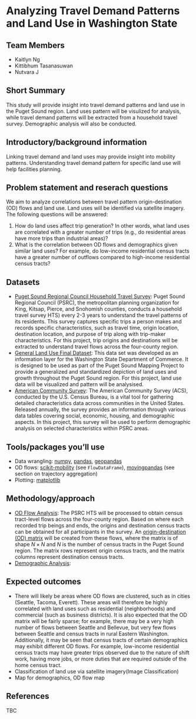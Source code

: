 # Analyzing Travel Demand Patterns and Land Use in Washington State

## Team Members
* Kaitlyn Ng
* Kittibhum Tasanasuwan
* Nutvara J

## Short Summary
This study will provide insight into travel demand patterns and land use in the Puget Sound region. Land uses pattern will be visulized for analysis, while travel demand patterns will be extracted from a household travel survey. Demographic analysis will also be conducted.


## Introductory/background information
Linking travel demand and land uses may provide insight into mobility patterns. Understanding travel demand pattern for specific land use will help facilities planning.


## Problem statement and reserach questions
We aim to analyze correlations between travel pattern origin-destination (OD) flows and land use. Land uses will be identified via satellite imagery. The following questions will be answered:
1) How do land uses affect trip generation? In other words, what land uses are correlated with a greater number of trips (e.g., do residential areas have more trips than industrial areas)?
2) What is the correlation between OD flows and demographics given similar land uses? For example, do low-income residential census tracts have a greater number of outflows compared to high-income residential census tracts?


## Datasets
* [Puget Sound Regional Council Household Travel Survey](https://www.psrc.org/our-work/household-travel-survey-program): Puget Sound Regional Council (PSRC), the metropolitan planning organization for King, Kitsap, Pierce, and Snohomish counties, conducts a household travel survey HTS) every 2-3 years to understand the travel patterns of its residents. This survey captures specific trips a person makes and records specific characteristics, such as travel time, origin location, destination location, and purpose of trip along with trip-maker characteristics. For this project, trip origins and destinations will be extracted to understand travel flows across the four-county region.
* [General Land Use Final Dataset](https://geo.wa.gov/datasets/a0ddbd4e0e2141b3841a6a42ff5aff46_0/about): This data set was developed as an information layer for the Washington State Department of Commerce. It is designed to be used as part of the Puget Sound Mapping Project to provide a generalized and standardized depiction of land uses and growth throughout the Puget Sound region. For this project, land use data will be visualized and pattern will be analysised. 
* [American Community Survey](https://www.census.gov/programs-surveys/acs): The American Community Survey (ACS), conducted by the U.S. Census Bureau, is a vital tool for gathering detailed characteristics data across communities in the United States. Released annually, the survey provides an information through various data tables covering social, economic, housing, and demographic aspects. In this project, this survey will be used to perform demographic analysis on selected characteristics within PSRC areas. 

## Tools/packages you’ll use
* Data wrangling: [numpy](https://numpy.org/doc/stable/user/index.html#user), [pandas](https://pandas.pydata.org/docs/user_guide/index.html#user-guide), [geopandas](https://geopandas.org/en/stable/docs.html)
* OD flows: [scikit-mobility](https://github.com/scikit-mobility/scikit-mobility) (see `FlowDataFrame`), [movingpandas](https://github.com/movingpandas/movingpandas) (see section on trajectory aggregation)
* Plotting: [matplotlib](https://matplotlib.org/stable/users/index.html)


## Methodology/approach
* <u>OD Flow Analysis</u>: The PSRC HTS will be processed to obtain census tract-level flows across the four-county region. Based on where each recorded trip beings and ends, the origins and destination census tracts can be obtained for all participants in the survey. An [origin-destination (OD) matrix](https://transportgeography.org/contents/methods/spatial-interactions-gravity-model/od-matrix-construction/) will be created from these flows, where the matrix is of shape $N \times N$ and $N$ is the number of census tracts in the Puget Sound region. The matrix rows represent origin census tracts, and the matrix columns represent destination census tracts.
* <u>Demographic Analysis</u>:

## Expected outcomes
* There will likely be areas where OD flows are clustered, such as in cities (Seattle, Tacoma, Everett). These areas will therefore be highly correlated with land uses such as residential (neighborhoods) and commercial (such as business districts). It is also expected that the OD matrix will be fairly sparse; for example, there may be a very high number of flows between Seattle and Bellevue, but very few flows between Seattle and census tracts in rural Eastern Washington. Additionally, it may be seen that census tracts of certain demographics may exhibit different OD flows. For example, low-income residential census tracts may have greater trips observed due to the nature of shift work, having more jobs, or more duties that are required outside of the home census tract. 
* Classification of land use via satellite imagery(Image Classification)
* Map for demographics, OD flow map


## References
TBC
